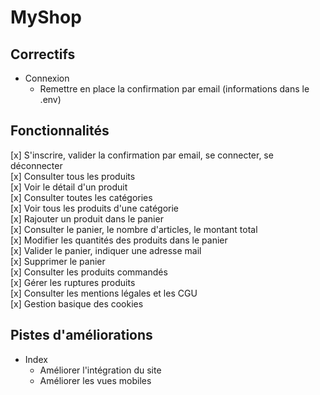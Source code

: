 # MyShop  

## Correctifs  
- Connexion  
  - Remettre en place la confirmation par email (informations dans le .env)  

## Fonctionnalités  
[x] S'inscrire, valider la confirmation par email, se connecter, se déconnecter  
[x] Consulter tous les produits  
[x] Voir le détail d'un produit  
[x] Consulter toutes les catégories  
[x] Voir tous les produits d'une catégorie  
[x] Rajouter un produit dans le panier  
[x] Consulter le panier, le nombre d'articles, le montant total  
[x] Modifier les quantités des produits dans le panier  
[x] Valider le panier, indiquer une adresse mail  
[x] Supprimer le panier  
[x] Consulter les produits commandés  
[x] Gérer les ruptures produits  
[x] Consulter les mentions légales et les CGU  
[x] Gestion basique des cookies  

## Pistes d'améliorations  
- Index  
  - Améliorer l'intégration du site  
  - Améliorer les vues mobiles   
